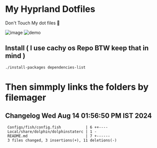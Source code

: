 # My Hyprland Dotfiles
  Don't Touch My dot files 🙂
 

  ![image](https://github.com/ALEX5402/dotfiles/assets/76860596/2fbe6020-4d76-4cf7-b052-58ff43cda405)
  ![demo](https://github.com/ALEX5402/dotfiles/assets/76860596/ff68bba7-e8da-49d3-a716-3ed3d73cfc25)

## Install ( I use cachy os Repo BTW keep that in mind )
``` ./install-packages dependencies-list ```

# Then simmply links the folders by filemager
 
## Changelog Wed Aug 14 01:56:50 PM IST 2024
```
 Configs/fish/config.fish           | 6 ++----
 Local/share/dolphin/dolphinstaterc | 1 -
 README.md                          | 7 +------
 3 files changed, 3 insertions(+), 11 deletions(-)
```
 
